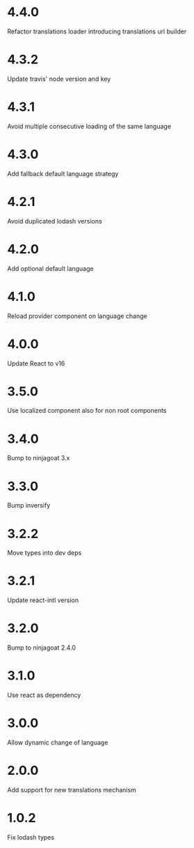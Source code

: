 # 4.4.0 

Refactor translations loader introducing translations url builder

# 4.3.2

Update travis' node version and key

# 4.3.1

Avoid multiple consecutive loading of the same language

# 4.3.0

Add fallback default language strategy

# 4.2.1

Avoid duplicated lodash versions

# 4.2.0

Add optional default language

# 4.1.0

Reload provider component on language change

# 4.0.0

Update React to v16

# 3.5.0

Use localized component also for non root components

# 3.4.0

Bump to ninjagoat 3.x

# 3.3.0

Bump inversify

# 3.2.2

Move types into dev deps

# 3.2.1

Update react-intl version

# 3.2.0

Bump to ninjagoat 2.4.0

# 3.1.0

Use react as dependency

# 3.0.0

Allow dynamic change of language

# 2.0.0

Add support for new translations mechanism

# 1.0.2

Fix lodash types
